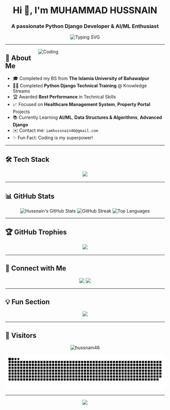 <!-- Advanced Profile README for hussnain46 -->

<h1 align="center">Hi 👋, I'm MUHAMMAD HUSSNAIN</h1>
<h3 align="center">A passionate Python Django Developer & AI/ML Enthusiast</h3>

<p align="center">
  <img src="https://readme-typing-svg.demolab.com?font=Fira+Code&weight=500&size=24&pause=1000&center=true&vCenter=true&width=700&lines=Turning+Ideas+into+Reality+through+Code" alt="Typing SVG" />
</p>


---

<img align="right" alt="Coding" width="400" src="https://cdn.dribbble.com/users/1162077/screenshots/3848914/programmer.gif">

## 📖 About Me

- 🎓 Completed my BS from  **The Islamia University of Bahawalpur**
- 👨‍💻 Completed **Python Django Technical Training** @ Knowledge Streams
- 🏆 Awarded **Best Performance** in Technical Skills
- 📈 Focused on **Healthcare Management System**, **Property Portal** Projects
- 📚 Currently Learning **AI/ML**, **Data Structures & Algorithms**, **Advanced Django**
- ✉️ Contact me: `iamhussnain46@gmail.com`
- ✨ Fun Fact: Coding is my superpower!

---

## 🛠️ Tech Stack

<p align="center">
  <img src="https://skillicons.dev/icons?i=python,django,streamlit,html,css,js,git,github,vscode" />
</p>

---

## 📊 GitHub Stats

<p align="center">
  <img src="https://github-readme-stats.vercel.app/api?username=hussnain46&show_icons=true&theme=github_dark&hide_border=true&count_private=true" alt="Hussnain's GitHub Stats"/>
  <img src="https://github-readme-streak-stats.herokuapp.com?user=hussnain46&theme=github-dark&hide_border=true" alt="GitHub Streak"/>
  <img src="https://github-readme-stats.vercel.app/api/top-langs/?username=hussnain46&layout=compact&theme=github_dark&hide_border=true" alt="Top Languages"/>
</p>

---

## 🏆 GitHub Trophies

<p align="center">
  <img src="https://github-profile-trophy.vercel.app/?username=hussnain46&theme=onedark&no-frame=true&margin-w=4&column=7"/>
</p>

---

## 📢 Connect with Me

<p align="center">
  <a href="mailto:iamhussnain46@gmail.com"><img src="https://img.shields.io/badge/Gmail-D14836?style=for-the-badge&logo=gmail&logoColor=white"/></a>
  <a href="https://www.linkedin.com/in/hussnainakhtar/"><img src="https://img.shields.io/badge/LinkedIn-0A66C2?style=for-the-badge&logo=linkedin&logoColor=white"/></a>
</p>

---

## 💡 Fun Section

<p align="center">
  <img src="https://github-readme-activity-graph.vercel.app/graph?username=hussnain46&theme=github-compact"/>
</p>

---

## 👀 Visitors

<p align="center">
  <img src="https://komarev.com/ghpvc/?username=hussnain46&label=Profile%20Views&color=0e75b6&style=flat" alt="hussnain46" />
</p>

<p align="center">
  <img src="https://raw.githubusercontent.com/Platane/snk/output/github-contribution-grid-snake.svg" alt="snake"/>
</p>

---

<p align="center">
  <img src="https://capsule-render.vercel.app/api?type=waving&height=90&color=gradient&section=footer"/>
</p>
